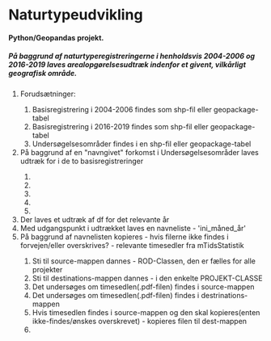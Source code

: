 # Naturtypeudvikling
<h4>Python/Geopandas projekt.</h4>

<h5>På baggrund af naturtyperegistreringerne i henholdsvis 2004-2006 og 2016-2019 laves arealopgørelsesudtræk indenfor et givent, vilkårligt geografisk område.</h5>

<ol>
    <li>Forudsætninger:</li>
    <ol>
        <li>Basisregistrering i 2004-2006 findes som shp-fil eller geopackage-tabel</li>
        <li>Basisregistrering i 2016-2019 findes som shp-fil eller geopackage-tabel</li>
        <li>Undersøgelsesområder findes i en shp-fil eller geopackage-tabel</li>
    </ol>
    <li>På baggrund af en "navngivet" forkomst i Undersøgelsesområder laves udtræk for i de to basisregistreringer </li>
    <ol>
        <li></li>
        <li></li>
        <li></li>
        <li></li>
        <li></li>
    </ol>
    <li>Der laves et udtræk af df for det relevante år</li>
    <li>Med udgangspunkt i udtrækket laves en navneliste - 'ini_måned_år'</li>
    <li>På baggrund af navnelisten kopieres - hvis filerne ikke findes i forvejen/eller overskrives? -  relevante timesedler fra mTidsStatistik</li>
    <ol>
        <li>Sti til source-mappen dannes - ROD-Classen, den er fælles for alle projekter</li>
        <li>Sti til destinations-mappen dannes - i den enkelte PROJEKT-CLASSE</li>
        <li>Det undersøges om timesedlen(.pdf-filen) findes i source-mappen</li>
        <li>Det undersøges om timesedlen(.pdf-filen) findes i destrinations-mappen</li>
		<li>Hvis timesedlen findes i source-mappen og den skal kopieres(enten ikke-findes/ønskes overskrevet) - kopieres filen til dest-mappen<li> 
    </ol>


</ol>

